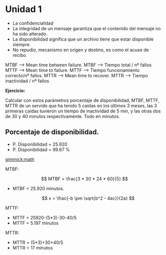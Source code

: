 Unidad 1
==========

 * La confidencialidad
 * La integridad de un mensaje garantiza que el contenido del mensaje no ha sido alterado.
 * La disponibilidad significa que un archivo tiene que estar disponible siempre.
 * No repudio, mecanismo en origen y destino, es como el acuse de recibo.



 MTBF --> Mean time between failure.
 MTBF --> Tiempo total / nº fallos
 MTTF --> Mean time to failure.
 MTTF --> Tiempo funcionamiento correcto/nº fallos.
 MTTR --> Mean time to recover.
 MTTR --> Tiempo inactividad / nº fallos

 **Ejercicio:**

 Calcular con estos parámetros porcentaje de disponibilidad, MTBF, MTTF, MTTR de un servido que ha tenido 5 caídas en los
 últimos 3 meses, las 3 primeras caídas tuvieron un tiempo de inactividad de 5 min, y las otras dos de 30 y 40 minutos
 respectivamente. Todo en minutos.

Porcentaje de disponibilidad.
----------------------------
 * P. Disponibilidad = 25.920
 * P. Disponibilidad = 99.67 %


[gimmick:math]()


MTBF:

   $$ MTBF = \frac{3 * 30 * 24 * 60}{5} $$

 * MTBF = 25.920 minutos.

   $$ x = \frac{-b \pm \sqrt{b^2 - 4ac}}{2a} $$

MTTF:

 * MTTF = 25920-(5*3)-30-40/5
 * MTTF = 5.197 minutos

MTTR:

 * MTTR = (5*3)+30+40/5
 * MTTR = 17 minutos
